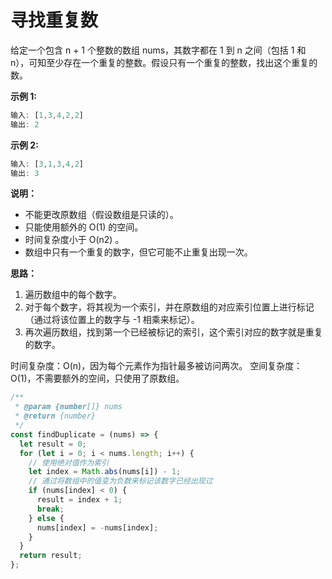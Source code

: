 # 寻找重复数

给定一个包含 n + 1 个整数的数组 nums，其数字都在 1 到 n 之间（包括 1 和 n），可知至少存在一个重复的整数。假设只有一个重复的整数，找出这个重复的数。

**示例 1:**

```js
输入: [1,3,4,2,2]
输出: 2
```
**示例 2:**

```js
输入: [3,1,3,4,2]
输出: 3
```
**说明：**

- 不能更改原数组（假设数组是只读的）。
- 只能使用额外的 O(1) 的空间。
- 时间复杂度小于 O(n2) 。
- 数组中只有一个重复的数字，但它可能不止重复出现一次。

**思路：**

1. 遍历数组中的每个数字。
2. 对于每个数字，将其视为一个索引，并在原数组的对应索引位置上进行标记（通过将该位置上的数字与 -1 相乘来标记）。
3. 再次遍历数组，找到第一个已经被标记的索引，这个索引对应的数字就是重复的数字。

时间复杂度：O(n)，因为每个元素作为指针最多被访问两次。
空间复杂度：O(1)，不需要额外的空间，只使用了原数组。

```js
/**
 * @param {number[]} nums
 * @return {number}
 */
const findDuplicate = (nums) => {
  let result = 0;
  for (let i = 0; i < nums.length; i++) {
    // 使用绝对值作为索引
    let index = Math.abs(nums[i]) - 1;
    // 通过将数组中的值变为负数来标记该数字已经出现过
    if (nums[index] < 0) {
      result = index + 1;
      break;
    } else {
      nums[index] = -nums[index];
    }
  }
  return result;
};
```